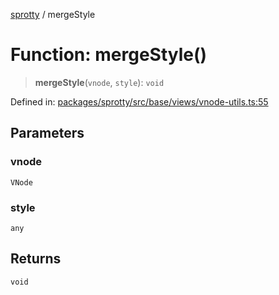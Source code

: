 
[sprotty](../globals) / mergeStyle

# Function: mergeStyle()

> **mergeStyle**(`vnode`, `style`): `void`

Defined in: [packages/sprotty/src/base/views/vnode-utils.ts:55](https://github.com/eclipse-sprotty/sprotty/blob/f9b2433481cc27a1ac0c92d525a92039ae7f6c76/packages/sprotty/src/base/views/vnode-utils.ts#L55)

## Parameters

### vnode

`VNode`

### style

`any`

## Returns

`void`
